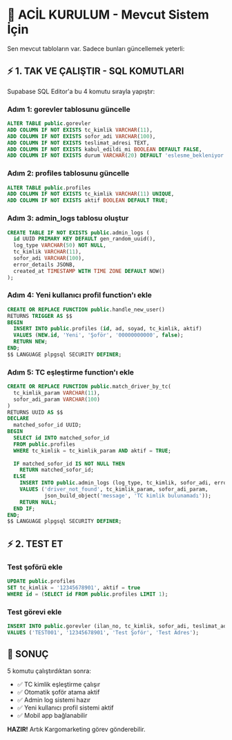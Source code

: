 # 🚀 ACİL KURULUM - Mevcut Sistem İçin

Sen mevcut tabloların var. Sadece bunları güncellemek yeterli:

## ⚡ 1. TAK VE ÇALIŞTIR - SQL KOMUTLARI

Supabase SQL Editor'a bu 4 komutu sırayla yapıştır:

### Adım 1: gorevler tablosunu güncelle

```sql
ALTER TABLE public.gorevler 
ADD COLUMN IF NOT EXISTS tc_kimlik VARCHAR(11),
ADD COLUMN IF NOT EXISTS sofor_adi VARCHAR(100),
ADD COLUMN IF NOT EXISTS teslimat_adresi TEXT,
ADD COLUMN IF NOT EXISTS kabul_edildi_mi BOOLEAN DEFAULT FALSE,
ADD COLUMN IF NOT EXISTS durum VARCHAR(20) DEFAULT 'eslesme_bekleniyor';
```

### Adım 2: profiles tablosunu güncelle  

```sql
ALTER TABLE public.profiles
ADD COLUMN IF NOT EXISTS tc_kimlik VARCHAR(11) UNIQUE,
ADD COLUMN IF NOT EXISTS aktif BOOLEAN DEFAULT TRUE;
```

### Adım 3: admin_logs tablosu oluştur

```sql
CREATE TABLE IF NOT EXISTS public.admin_logs (
  id UUID PRIMARY KEY DEFAULT gen_random_uuid(),
  log_type VARCHAR(50) NOT NULL,
  tc_kimlik VARCHAR(11),
  sofor_adi VARCHAR(100),
  error_details JSONB,
  created_at TIMESTAMP WITH TIME ZONE DEFAULT NOW()
);
```

### Adım 4: Yeni kullanıcı profil function'ı ekle

```sql
CREATE OR REPLACE FUNCTION public.handle_new_user()
RETURNS TRIGGER AS $$
BEGIN
  INSERT INTO public.profiles (id, ad, soyad, tc_kimlik, aktif)
  VALUES (NEW.id, 'Yeni', 'Şoför', '00000000000', false);
  RETURN NEW;
END;
$$ LANGUAGE plpgsql SECURITY DEFINER;
```

### Adım 5: TC eşleştirme function'ı ekle

```sql
CREATE OR REPLACE FUNCTION public.match_driver_by_tc(
  tc_kimlik_param VARCHAR(11),
  sofor_adi_param VARCHAR(100)
)
RETURNS UUID AS $$
DECLARE
  matched_sofor_id UUID;
BEGIN
  SELECT id INTO matched_sofor_id
  FROM public.profiles 
  WHERE tc_kimlik = tc_kimlik_param AND aktif = TRUE;
  
  IF matched_sofor_id IS NOT NULL THEN
    RETURN matched_sofor_id;
  ELSE
    INSERT INTO public.admin_logs (log_type, tc_kimlik, sofor_adi, error_details)
    VALUES ('driver_not_found', tc_kimlik_param, sofor_adi_param, 
            json_build_object('message', 'TC kimlik bulunamadı'));
    RETURN NULL;
  END IF;
END;
$$ LANGUAGE plpgsql SECURITY DEFINER;
```

## ⚡ 2. TEST ET

### Test şoförü ekle

```sql
UPDATE public.profiles 
SET tc_kimlik = '12345678901', aktif = true 
WHERE id = (SELECT id FROM public.profiles LIMIT 1);
```

### Test görevi ekle

```sql
INSERT INTO public.gorevler (ilan_no, tc_kimlik, sofor_adi, teslimat_adresi)
VALUES ('TEST001', '12345678901', 'Test Şoför', 'Test Adres');
```

## 🎯 SONUÇ

5 komutu çalıştırdıktan sonra:

- ✅ TC kimlik eşleştirme çalışır
- ✅ Otomatik şoför atama aktif
- ✅ Admin log sistemi hazır
- ✅ Yeni kullanıcı profil sistemi aktif
- ✅ Mobil app bağlanabilir

**HAZIR!** Artık Kargomarketing görev gönderebilir.
